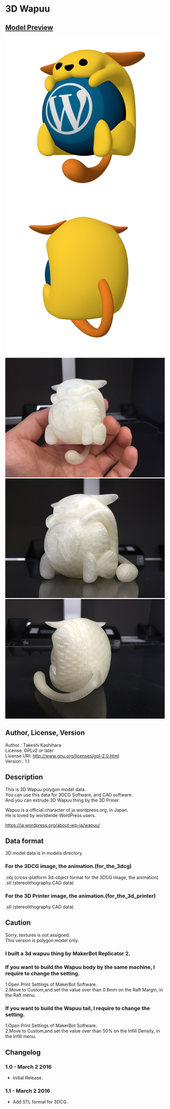 # 3D Wapuu

## [Model Preview](./models/for_the_3dcg/stl/wapuu_all.stl)  

![3D Wapuu](./images/wapuu_render_3.png)
![3D Wapuu](./images/wapuu_render_4.png)
![3D Wapuu](./images/wapuu_3d_printer_1.jpg)
![3D Wapuu](./images/wapuu_3d_printer_2.jpg)
![3D Wapuu](./images/wapuu_3d_printer_3.jpg)

## Author, License, Version
Author : Takeshi Kashihara  
License: GPLv2 or later  
License URI: http://www.gnu.org/licenses/gpl-2.0.html  
Version : 1.1

## Description
This is 3D Wapuu polygon model data.  
You can use this data for 3DCG Software, and CAD software.  
And you can extrude 3D Wapuu thing by the 3D Priner.  

Wapuu is a official character of ja.wordpress.org, in Japan.  
He is loved by worldwide WordPress users.  

https://ja.wordpress.org/about-wp-ja/wapuu/  

## Data format
3D model data is in models directory.  
### For the 3DCG image, the animation.(for_the_3dcg)
.obj (cross-platform 3d-object format for the 3DCG image, the animation)  
.stl (stereolithography CAD data)  

### For the 3D Printer image, the animation.(for_the_3d_printer)
.stl (stereolithography CAD data)

## Caution
Sorry, textures is not assigned.  
This version is polygon model only.  

### I built a 3d wapuu thing by MakerBot Replicator 2.
### If you want to build the Wapuu body by the same machine, I require to change the setting.
1.Open Print Settings of MakerBot Software.  
2.Move to Custom,and set the value over than 0.8mm on the Raft Margin, in the Raft menu.  

### If you want to build the Wapuu tail, I require to change the setting. 
1.Open Print Settings of MakerBot Software.  
2.Move to Custom,and set the value over than 50% on the Infill Density, in the Infill menu.  
  
## Changelog 
### 1.0 - March 2 2016  
* Initial Release.  

### 1.1 - March 2 2016  
* Add STL format for 3DCG.  


